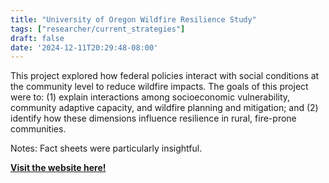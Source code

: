 ```yaml
---
title: "University of Oregon Wildfire Resilience Study"
tags: ["researcher/current_strategies"]
draft: false
date: '2024-12-11T20:29:48-08:00'
---
```


This project explored how federal policies interact with social conditions at the community level to reduce wildfire impacts. The goals of this project were to: (1) explain interactions among socioeconomic vulnerability, community adaptive capacity, and wildfire planning and mitigation; and (2) identify how these dimensions influence resilience in rural, fire-prone communities.

Notes: Fact sheets were particularly insightful.

[**Visit the website here!**](https://resilient.uoregon.edu/ewp/wildfire-resilience)

